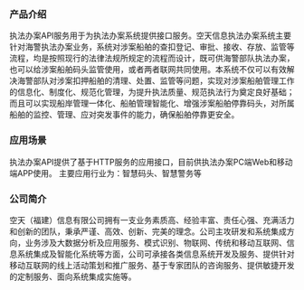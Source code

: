 ### 产品介绍

执法办案API服务用于为执法办案系统提供接口服务。空天信息执法办案系统主要针对海警执法办案业务，系统对涉案船舶的查扣登记、审批、接收、存放、监管等流程，均是按照现行的法律法规所规定的流程而设计，既可供海警部队执法办案，也可以给涉案船舶码头监管使用，或者两者联网共同使用。本系统不仅可以有效解决海警部队对涉案扣押船舶的清理、处置、监管等问题，实现对涉案船舶管理工作的信息化、制度化、规范化管理，为提升执法质量、规范执法行为奠定良好基础；而且可以实现船岸管理一体化、船舶管理智能化、增强涉案船舶停靠码头，对所属船舶的监控、管理、应对突发事件的能力，确保船舶停靠更安全。

### 应用场景

执法办案API提供了基于HTTP服务的应用接口，目前供执法办案PC端Web和移动端APP使用。
主要应用行业为：智慧码头、智慧警务等

### 公司简介

空天（福建）信息有限公司拥有一支业务素质高、经验丰富、责任心强、充满活力和创新的团队，秉承严谨、高效、创新、完美的理念。公司主攻研发和系统集成方向，业务涉及大数据分析及应用服务、模式识别、物联网、传统和移动互联网、信息系统集成及智能化系统等方面，公司可承接各类信息系统开发及服务、提供针对移动互联网的线上活动策划和推广服务、基于专家团队的咨询服务、提供敏捷开发的定制服务、面向系统集成实施等。


